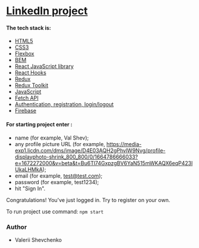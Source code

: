 # [LinkedIn project](https://linkedin-clone-7f429.web.app/)

#### The tech stack is:

- [HTML5](https://en.wikipedia.org/wiki/HTML5)
- [CSS3](https://en.wikipedia.org/wiki/Cascading_Style_Sheets)
- [Flexbox](https://en.wikipedia.org/wiki/CSS_Flexible_Box_Layout)
- [BEM](https://en.bem.info/methodology/)
- [React JavaScript library](https://reactjs.org/)
- [React Hooks](https://reactjs.org/docs/hooks-faq.html#gatsby-focus-wrapper)
- [Redux](https://redux.js.org/)
- [Redux Toolkit](https://redux-toolkit.js.org/)
- [JavaScript](https://developer.mozilla.org/en-US/docs/Web/JavaScript)
- [Fetch API](https://developer.mozilla.org/en-US/docs/Web/API/Fetch_API)
- [Authentication, registration, login/logout](https://en.wikipedia.org/wiki/Authentication)
- [Firebase](https://www.google.com/search?q=firebase&oq=firebase+&aqs=chrome..69i57j35i39j0i67j0i512j69i60l4.5860j0j7&sourceid=chrome&ie=UTF-8)


#### For starting project enter : 

* name (for example, Val Shev);
* any profile picture URL (for example, https://media-exp1.licdn.com/dms/image/D4E03AQH2gPhvlW9Nvg/profile-displayphoto-shrink_800_800/0/1664786666033?e=1672272000&v=beta&t=Bu6Tl74GxpzgBV6YaN515mWKAQX6eqP423lUkaLHMkA);
* email (for example, test@test.com);
* password (for example, test1234);
* hit "Sign In".

Congratulations! You've just logged in.
Try to register on your own.

To run project use command: `npm start`

### Author
- Valerii Shevchenko

